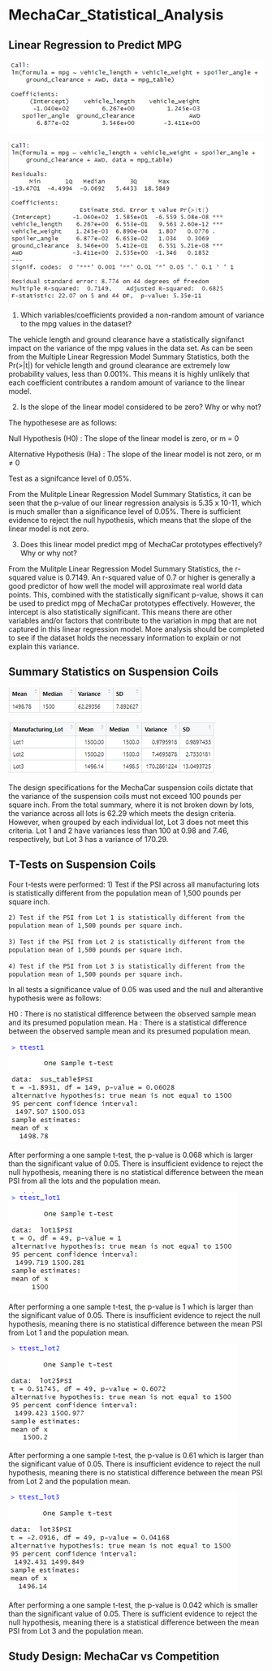 # MechaCar_Statistical_Analysis

## Linear Regression to Predict MPG

![Multiple Linear Regression Model](analysis/Multiple_Linear_Regression_Model.PNG)

![Multiple Linear Regression Model Summary Statistics](analysis/MLRModel_Summary.PNG)

1) Which variables/coefficients provided a non-random amount of variance to the mpg values in the dataset?

The vehicle length and ground clearance have a statistically signifanct impact on the variance of the mpg values in the data set. As can be seen from the Multiple Linear Regression Model Summary Statistics, both the Pr(>|t|) for vehicle length and ground clearance are extremely low probability values, less than 0.001%. This  means it is highly unlikely that each coefficient contributes a random amount of variance to the linear model.

2) Is the slope of the linear model considered to be zero? Why or why not?

The hypothesese are as follows: 

Null Hypothesis (H0) : The slope of the linear model is zero, or m = 0

Alternative Hypothesis (Ha) : The slope of the linear model is not zero, or m ≠ 0

Test as a signifcance level of 0.05%. 

From the Mulitple Linear Regression Model Summary Statistics, it can be seen that the p-value of our linear regression analysis is 5.35 x 10-11, which is much smaller than a significance level of 0.05%. There is sufficient evidence to reject the null hypothesis, which means that the slope of the linear model is not zero.

3) Does this linear model predict mpg of MechaCar prototypes effectively? Why or why not?

From the Mulitple Linear Regression Model Summary Statistics, the r-squared value is 0.7149. An r-squared value of 0.7 or higher is generally a good predictor of how well the model will approximate real world data points. This, combined with the statistically significant p-value, shows it can be used to predict mpg of MechaCar prototypes effectively. However, the intercept is also statistically significant. This means there are other variables and/or factors that contribute to the variation in mpg that are not captured in this linear regression model. More analysis should be completed to see if the dataset holds the necessary information to explain or not explain this variance. 

## Summary Statistics on Suspension Coils

![Total Summary](analysis/total_summary.PNG)

![Lot Summary](analysis/lot_summary.PNG)


The design specifications for the MechaCar suspension coils dictate that the variance of the suspension coils must not exceed 100 pounds per square inch. From the total summary, where it is not broken down by lots, the variance across all lots is 62.29 which meets the design criteria. However, when grouped by each individual lot, Lot 3 does not meet this criteria. Lot 1 and 2 have variances less than 100 at 0.98 and 7.46, respectively, but Lot 3 has a variance of 170.29. 

## T-Tests on Suspension Coils

Four t-tests were performed: 
    1) Test if the PSI across all manufacturing lots is statistically different from the population mean of 1,500 pounds per square inch.

    2) Test if the PSI from Lot 1 is statistically different from the population mean of 1,500 pounds per square inch.

    3) Test if the PSI from Lot 2 is statistically different from the population mean of 1,500 pounds per square inch.

    4) Test if the PSI from Lot 3 is statistically different from the population mean of 1,500 pounds per square inch.

In all tests a significance value of 0.05 was used and the null and alterantive hypothesis were as follows: 

H0 : There is no statistical difference between the observed sample mean and its presumed population mean.
Ha : There is a statistical difference between the observed sample mean and its presumed population mean.


![All Lots Versus Population](analysis/AllLotsVPop.PNG)

After performing a one sample t-test, the p-value is 0.068 which is larger than the significant value of 0.05. There is insufficient evidence to reject the null hypothesis, meaning there is no statistical difference between the mean PSI from all the lots and the population mean. 

![Lot 1 Versus Population](analysis/Lot1VPop.PNG)

After performing a one sample t-test, the p-value is 1 which is larger than the significant value of 0.05. There is insufficient evidence to reject the null hypothesis, meaning there is no statistical difference between the mean PSI from Lot 1 and the population mean. 

![Lot 2 Versus Population](analysis/Lot2VPop.PNG)

After performing a one sample t-test, the p-value is 0.61 which is larger than the significant value of 0.05. There is insufficient evidence to reject the null hypothesis, meaning there is no statistical difference between the mean PSI from Lot 2 and the population mean. 

![Lot 3 Versus Population](analysis/Lot3VPop.PNG)

After performing a one sample t-test, the p-value is 0.042 which is smaller than the significant value of 0.05. There is sufficient evidence to reject the null hypothesis, meaning there is a statistical difference between the mean PSI from Lot 3 and the population mean. 

## Study Design: MechaCar vs Competition